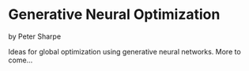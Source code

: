 # Generative Neural Optimization
by Peter Sharpe

Ideas for global optimization using generative neural networks. More to come...